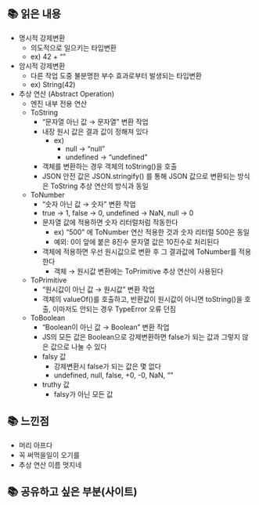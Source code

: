 ## 📚 읽은 내용
- 명시적 강제변환
    - 의도적으로 일으키는 타입변환
    - ex) 42 + “”
- 암시적 강제변환
    - 다른 작업 도중 불분명한 부수 효과로부터 발생되는 타입변환
    - ex) String(42)
- 추상 연산 (Abstract Operation)
    - 엔진 내부 전용 연산
    - ToString
        - “문자열 아닌 값 → 문자열” 변환 작업
        - 내장 원시 값은 결과 값이 정해져 있다
            - ex)
                - null → “null”
                - undefined → “undefined”
        - 객체를 변환하는 경우 객체의 toString()을 호출
        - JSON 안전 값은 JSON.stringify() 를 통해 JSON 값으로 변환되는 방식은 ToString 추상 연산의 방식과 동일
    - ToNumber
        - “숫자 아닌 값 → 숫자” 변환 작업
        - true → 1, false → 0, undefined → NaN, null → 0
        - 문자열 값에 적용하면 숫자 리터럴처럼 작동한다
            - ex) “500” 에 ToNumber 연산 적용한 것과 숫자 리터럴 500은 동일
            - 예외: 0이 앞에 붙은 8진수 문자열 값은 10진수로 처리된다
        - 객체에 적용하면 우선 원시값으로 변환 후 그 결과값에 ToNumber를 적용한다
            - 객체 → 원시값 변환에는 ToPrimitive 추상 연산이 사용된다
    - ToPrimitive
        - “원시값이 아닌 값 → 원시값” 변환 작업
        - 객체의 valueOf()를 호출하고, 반환값이 원시값이 아니면 toString()을 호출, 이마저도 안되는 경우 TypeError 오류 던짐
    - ToBoolean
        - “Boolean이 아닌 값 → Boolean” 변환 작업
        - JS의 모든 값은 Boolean으로 강제변환하면 false가 되는 값과 그렇지 않은 값으로 나눌 수 있다
        - falsy 값
            - 강제변환시 false가 되는 값은 몇 없다
            - undefined, null, false, +0, -0, NaN, “”
        - truthy 값
            - falsy가 아닌 모든 값
            
## 📚 느낀점
- 머리 아프다
- 꼭 써먹을일이 오기를
- 추상 연산 이름 멋지네

## 📚 공유하고 싶은 부분(사이트)



